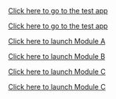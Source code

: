 <!DOCTYPE html>
<html>
  <title>Uri test</title>
  <body>
    <a href="oufenghua://www.crazywah.com">Click here to go to the test app</a>
  </body>
</html>

[Click here to go to the test app](http://m.test.uri)

[Click here to launch Module A](http://open.module.a)

[Click here to launch Module B](http://open.module.b)

[Click here to launch Module C](http://open.module.c)

[Click here to launch Module C](http://open.module.d)
